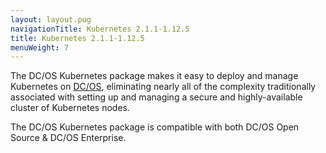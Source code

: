 ```yaml
---
layout: layout.pug
navigationTitle: Kubernetes 2.1.1-1.12.5
title: Kubernetes 2.1.1-1.12.5
menuWeight: 7
---
```


The DC/OS Kubernetes package makes it easy to deploy and manage Kubernetes on [DC/OS](https://mesosphere.com/product/), eliminating nearly all of the complexity traditionally associated with setting up and managing a secure and highly-available cluster of Kubernetes nodes.

The DC/OS Kubernetes package is compatible with both DC/OS Open Source & DC/OS Enterprise.

